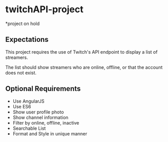 # twitchAPI-project

*project on hold

## Expectations

This project requires the use of Twitch's API endpoint to display a list of streamers.

The list should show streamers who are online, offline, or that the account does not exist.

## Optional Requirements

- Use AngularJS
- Use ES6
- Show user profile photo
- Show channel information
- Filter by online, offline, inactive
- Searchable List
- Format and Style in unique manner
